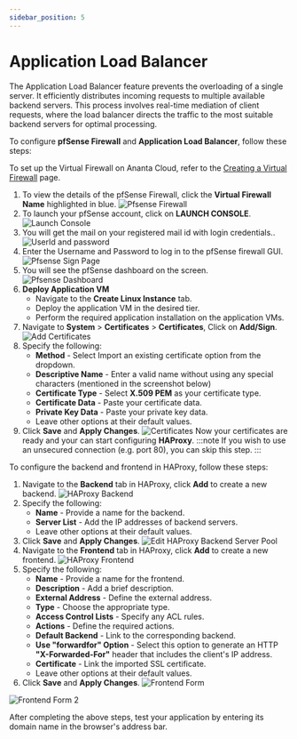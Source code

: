 ```yaml
---
sidebar_position: 5
---
```

# Application Load Balancer

The Application Load Balancer feature prevents the overloading of a single server. It efficiently distributes incoming requests to multiple available backend servers. This process involves real-time mediation of client requests, where the load balancer directs the traffic to the most suitable backend servers for optimal processing.

To configure **pfSense Firewall** and **Application Load Balancer**, follow these steps:

To set up the Virtual Firewall on Ananta Cloud, refer to the [Creating a Virtual Firewall](/docs/Networking/FirewallandSecurity/CreatingaVirtualFirewall) page.

1. To view the details of the pfSense Firewall, click the **Virtual Firewall Name** highlighted in blue.
![Pfsense Firewall](img/ApplicationLoadBalancer1.png)
2. To launch your pfSense account, click on **LAUNCH CONSOLE**.
![Launch Console](img/ApplicationLoadBalancer2.png)
3. You will get the mail on your registered mail id with login credentials..
![UserId and password](img/ApplicationLoadBalancer4.png)
4. Enter the Username and Password to log in to the pfSense firewall GUI.
![Pfsense Sign Page](img/ApplicationLoadBalancer3.png)
5. You will see the pfSense dashboard on the screen.
![Pfsense Dashboard](img/ApplicationLoadBalancer5.png)
6. **Deploy Application VM**
	- Navigate to the **Create Linux Instance** tab.
	- Deploy the application VM in the desired tier.
	- Perform the required application installation on the application VMs.
7. Navigate to **System** > **Certificates** > **Certificates**, Click on **Add/Sign**. 
![Add Certificates](img/ApplicationLoadBalancer6.png)
8. Specify the following:
    - **Method** - Select Import an existing certificate option from the dropdown.
    - **Descriptive Name** - Enter a valid name without using any special characters (mentioned in the screenshot below)
    - **Certificate Type** - Select **X.509 PEM** as your certificate type.
    - **Certificate Data** -  Paste your certificate data.
    - **Private Key Data** - Paste your private key data.
    - Leave other options at their default values.
9. Click **Save** and **Apply Changes**.
![Certificates](img/Certificates.png)
Now your certificates are ready and your can start configuring **HAProxy**.
	:::note
		If you wish to use an unsecured connection (e.g. port 80), you can skip this step.
	:::

To configure the backend and frontend in HAProxy, follow these steps:

1. Navigate to the **Backend** tab in HAProxy, click **Add** to create a new backend.
![HAProxy Backend](img/ApplicationLoadBalancer8.png)
2. Specify the following:
    - **Name** - Provide a name for the backend.
    - **Server List** - Add the IP addresses of backend servers.
    - Leave other options at their default values.
3. Click **Save** and **Apply Changes**.
![Edit HAProxy Backend Server Pool](img/ApplicationLoadBalancer9.png)
4. Navigate to the **Frontend** tab in HAProxy, click **Add** to create a new frontend.
![ HAProxy Frontend ](img/ApplicationLoadBalancer10.png)
5. Specify the following:
    - **Name** - Provide a name for the frontend.
    - **Description** - Add a brief description.
    - **External Address** - Define the external address.
    - **Type** - Choose the appropriate type.
    - **Access Control Lists** - Specify any ACL rules.
    - **Actions** - Define the required actions.
    - **Default Backend** - Link to the corresponding backend.
    - **Use "forwardfor" Option** - Select this option to generate an HTTP **"X-Forwarded-For"** header that includes the client's IP address.
    - **Certificate** - Link the imported SSL certificate.
    - Leave other options at their default values.
6. Click **Save** and **Apply Changes**.
![Frontend Form ](img/ApplicationLoadBalancer11.png)

![Frontend Form 2](img/ApplicationLoadBalancer12.png)

After completing the above steps, test your application by entering its domain name in the browser's address bar.
